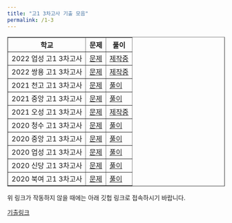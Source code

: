 ```yaml
---
title: "고1 3차고사 기출 모음"
permalink: /1-3
---
```

<table border="1">
<th>학교</th> <th>문제</th> <th>풀이</th> 
  <tr>
	<td>2022 업성 고1 3차고사</td>
    <td><a href="/pdf/test1st/2022/2022 업성 고1 3차고사.pdf">문제</a></td>
    <td><a href="/pdf/test1st/2022풀이/%5B풀이%5D 2022 업성 고1 3차고사.pdf">제작중</a></td>
  </tr>
    <tr>
	<td>2022 쌍용 고1 3차고사</td>
    <td><a href="/pdf/test1st/2022/2022 쌍용 고1 3차고사.pdf">문제</a></td>
    <td><a href="/pdf/test1st/2022풀이/%5B풀이%5D 2022 쌍용 고1 3차고사.pdf">제작중</a></td>
  </tr>
    <tr>
	<td>2021 천고 고1 3차고사</td>
    <td><a href="/pdf/test1st/2021/2021 천고 고1 3차고사.pdf">문제</a></td>
    <td><a href="/pdf/test1st/2021풀이/%5B풀이%5D 2021 천고 고1 3차고사.pdf">풀이</a></td>
  </tr>
    <tr>
	<td>2021 중앙 고1 3차고사</td>
    <td><a href="/pdf/test1st/2021/2021 중앙 고1 3차고사.pdf">문제</a></td>
    <td><a href="/pdf/test1st/2021풀이/%5B풀이%5D 2021 중앙 고1 3차고사.pdf">풀이</a></td>
  </tr>
    <tr>
	<td>2021 오성 고1 3차고사</td>
    <td><a href="/pdf/test1st/2021/2021 오성 고1 3차고사.pdf">문제</a></td>
    <td><a href="/pdf/test1st/2021풀이/%5B풀이%5D 2021 오성 고1 3차고사.pdf">제작중</a></td>
  </tr>
    <tr>
	<td>2020 청수 고1 3차고사</td>
    <td><a href="/pdf/test1st/2020/2020 청수 고1 3차고사.pdf">문제</a></td>
    <td><a href="/pdf/test1st/2020풀이/%5B풀이%5D 2020 청수 고1 3차고사.pdf">풀이</a></td>
  </tr>
    <tr>
	<td>2020 중앙 고1 3차고사</td>
    <td><a href="/pdf/test1st/2020/2020 중앙 고1 3차고사.pdf">문제</a></td>
    <td><a href="/pdf/test1st/2020풀이/%5B풀이%5D 2020 중앙 고1 3차고사.pdf">풀이</a></td>
  </tr>
    <tr>
	<td>2020 업성 고1 3차고사</td>
    <td><a href="/pdf/test1st/2020/2020 업성 고1 3차고사.pdf">문제</a></td>
    <td><a href="/pdf/test1st/2020풀이/%5B풀이%5D 2020 업성 고1 3차고사.pdf">풀이</a></td>
  </tr>
    <tr>
	<td>2020 신당 고1 3차고사</td>
    <td><a href="/pdf/test1st/2020/2020 신당 고1 3차고사.pdf">문제</a></td>
    <td><a href="/pdf/test1st/2020풀이/%5B풀이%5D 2020 신당 고1 3차고사.pdf">풀이</a></td>
  </tr>
    <tr>
	<td>2020 북여 고1 3차고사</td>
    <td><a href="/pdf/test1st/2020/2020 북여 고1 3차고사.pdf">문제</a></td>
    <td><a href="/pdf/test1st/2020풀이/%5B풀이%5D 2020 북여 고1 3차고사.pdf">풀이</a></td>
  </tr>
   </table>

위 링크가 작동하지 않을 때에는 아래 깃헙 링크로 접속하시기 바랍니다.

[기출링크](https://github.com/gwandae/test/tree/main/pdf/test1st)
